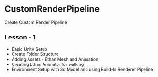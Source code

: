 # CustomRenderPipeline
Create Custom Render Pipeline

## Lesson - 1
- Basic Unity Setup
- Create Folder Structure
- Adding Assets - Ethan Mesh and Animation
- Creating Ethan Animator for walking
- Environment Setup with 3d Model and using Build-In Renderer Pipeline

